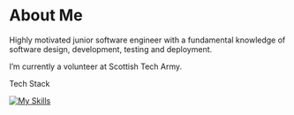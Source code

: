 # About Me

<p>Highly motivated junior software engineer with a fundamental knowledge of software design, development, testing and deployment.</p>
<p> I’m currently a volunteer at Scottish Tech Army.</p

<h2> Tech Stack </h2>


[![My Skills](https://skillicons.dev/icons?i=mongodb,express,react,nodejs,aws&theme=light)](https://skillicons.dev)



<!--
**gergacio/gergacio** is a ✨ _special_ ✨ repository because its `README.md` (this file) appears on your GitHub profile.

Here are some ideas to get you started:

- 🔭 I’m currently working on ...
- 🌱 I’m currently learning ...
- 👯 I’m looking to collaborate on ...
- 🤔 I’m looking for help with ...
- 💬 Ask me about ...
- 📫 How to reach me: ...
- 😄 Pronouns: ...
- ⚡ Fun fact: ...
-->


